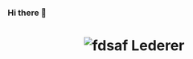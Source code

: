 ### Hi there 👋
<h1 align="center">
  <img src="https://svgur.com/i/iuT.svg" alt="fdsaf Lederer" />
</h1>
<!--
**omriluz/omriluz** is a ✨ _special_ ✨ repository because its `README.md` (this file) appears on your GitHub profile.

Here are some ideas to get you started:

- 🔭 I’m currently working on ...
- 🌱 I’m currently learning ...
- 👯 I’m looking to collaborate on ...
- 🤔 I’m looking for help with ...
- 💬 Ask me about ...
- 📫 How to reach me: ...
- 😄 Pronouns: ...
- ⚡ Fun fact: ...
-->

